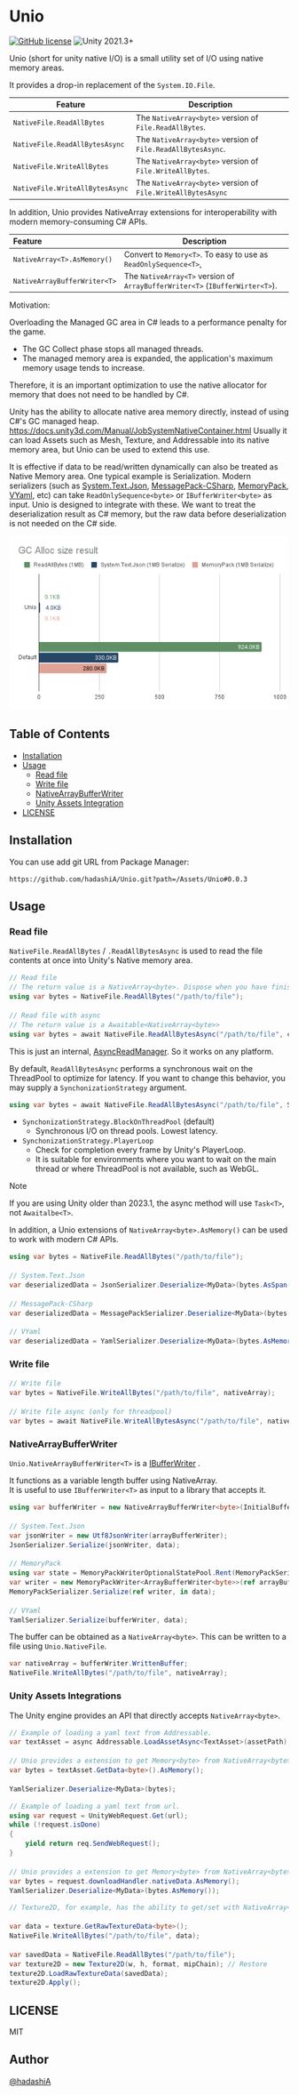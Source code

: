 # Unio

[![GitHub license](https://img.shields.io/github/license/hadashiA/Unio)](./LICENSE)
![Unity 2021.3+](https://img.shields.io/badge/unity-2021.3+-000.svg)

Unio (short for unity native I/O) is a small utility set of I/O using native memory areas.

It provides a drop-in replacement of the `System.IO.File`.

| Feature                         | Description                                                  | 
|---------------------------------|--------------------------------------------------------------|
| `NativeFile.ReadAllBytes`       | The `NativeArray<byte>` version of `File.ReadAllBytes`.      | 
| `NativeFile.ReadAllBytesAsync`  | The `NativeArray<byte>` version of `File.ReadAllBytesAsync`. | 
| `NativeFile.WriteAllBytes`      | The `NativeArray<byte>` version of `File.WriteAllBytes`.     | 
| `NativeFile.WriteAllBytesAsync` | The `NativeArray<byte>` version of `File.WriteAllBytesAsync` | 

In addition, Unio provides NativeArray extensions for interoperability with modern memory-consuming C# APIs.

| Feature                      | Description                                            | 
|:-----------------------------|--------------------------------------------------------|
| `NativeArray<T>.AsMemory()`  |  Convert to `Memory<T>`. To easy to use as `ReadOnlySequence<T>`,  |
| `NativeArrayBufferWriter<T>` |  The `NativeArray<T>` version of `ArrayBufferWriter<T>` (`IBufferWirter<T>`). |

Motivation:

Overloading the Managed GC area in C# leads to a performance penalty for the game.
- The GC Collect phase stops all managed threads.
- The managed memory area is expanded, the application's maximum memory usage tends to increase.

Therefore, it is an important optimization to use the native allocator for memory that does not need to be handled by C#.

Unity has the ability to allocate native area memory directly, instead of using C#'s GC managed heap. 
https://docs.unity3d.com/Manual/JobSystemNativeContainer.html 
Usually it can load Assets such as Mesh, Texture, and Addressable into its native memory area, but Unio can be used to extend this use.

It is effective if data to be read/written dynamically can also be treated as Native Memory area.
One typical example is Serialization.
Modern serializers (such as [System.Text.Json](https://learn.microsoft.com/dotnet/api/system.text.json), [MessagePack-CSharp](https://github.com/Cysharp/MessagePack-CSharp), [MemoryPack](https://github.com/Cysharp/MemoryPack), [VYaml](https://github.com/hadashiA/VYaml), etc) can take `ReadOnlySequence<byte>` or `IBufferWriter<byte>` as input. Unio is designed to integrate with these.
We want to treat the deserialization result as C# memory, but the raw data before deserialization is not needed on the C# side.

![](./docs/gc_bench.png)

## Table of Contents

- [Installation](#installation)
- [Usage](#usage)
  - [Read file](#read-file)
  - [Write file](#write-file)
  - [NativeArrayBufferWriter](#native-array-buffer-writer) 
  - [Unity Assets Integration](#unity-assets-integrations)
- [LICENSE](#license)

## Installation

You can use add git URL from Package Manager:

```
https://github.com/hadashiA/Unio.git?path=/Assets/Unio#0.0.3
```

## Usage

### Read file

`NativeFile.ReadAllBytes` / `.ReadAllBytesAsync` is used to read the file contents at once into Unity's Native memory area.

```csharp
// Read file
// The return value is a NativeArray<byte>. Dispose when you have finished using it.
using var bytes = NativeFile.ReadAllBytes("/path/to/file");

// Read file with async
// The return value is a Awaitable<NativeArray<byte>>
using var bytes = await NativeFile.ReadAllBytesAsync("/path/to/file", cancellationToken: cancellationToken);
```

This is just an internal, [AsyncReadManager](https://docs.unity3d.com/ScriptReference/Unity.IO.LowLevel.Unsafe.AsyncReadManager.html). So it works on any platform.

By default, `ReadAllBytesAsync` performs a synchronous wait on the ThreadPool to optimize for latency.
If you want to change this behavior, you may supply a `SynchonizationStrategy` argument.

```csharp
using var bytes = await NativeFile.ReadAllBytesAsync("/path/to/file", SynchonizationStrategy.PlayerLoop);
```

- `SynchonizationStrategy.BlockOnThreadPool` (default)
  - Synchronous I/O on thread pools. Lowest latency.
- `SynchonizationStrategy.PlayerLoop`
   - Check for completion every frame by Unity's PlayerLoop.
   - It is suitable for environments where you want to wait on the main thread or where ThreadPool is not available, such as WebGL.


> [!NOTE]
> If you are using Unity older than 2023.1, the async method will use `Task<T>`, not `Awaitalbe<T>`.

In addition, a Unio extensions of `NativeArray<byte>.AsMemory()` can be used to work with modern C# APIs.

```csharp
using var bytes = NativeFile.ReadAllBytes("/path/to/file");

// System.Text.Json
var deserializedData = JsonSerializer.Deserialize<MyData>(bytes.AsSpan());

// MessagePack-CSharp
var deserializedData = MessagePackSerializer.Deserialize<MyData>(bytes.AsMemory());

// VYaml
var deserializedData = YamlSerializer.Deserialize<MyData>(bytes.AsMemory());
```

### Write file

```csharp
// Write file 
var bytes = NativeFile.WriteAllBytes("/path/to/file", nativeArray);

// Write file async (only for threadpool)
var bytes = await NativeFile.WriteAllBytesAsync("/path/to/file", nativeArray);
```

### NativeArrayBufferWriter

`Unio.NativeArrayBufferWriter<T>` is a [IBufferWriter<T>](https://learn.microsoft.com/dotnet/api/system.buffers.ibufferwriter-1)
.

It functions as a variable length buffer using NativeArray.  
It is useful to use `IBufferWriter<T>` as input to a library that accepts it.

```csharp
using var bufferWriter = new NativeArrayBufferWriter<byte>(InitialBufferSize);

// System.Text.Json
var jsonWriter = new Utf8JsonWriter(arrayBufferWriter);
JsonSerializer.Serialize(jsonWriter, data);

// MemoryPack
using var state = MemoryPackWriterOptionalStatePool.Rent(MemoryPackSerializerOptions.Default);
var writer = new MemoryPackWriter<ArrayBufferWriter<byte>>(ref arrayBufferWriter, state);
MemoryPackSerializer.Serialize(ref writer, in data);

// VYaml
YamlSerializer.Serialize(bufferWriter, data);
```

The buffer can be obtained as a `NativeArray<byte>`. This can be written to a file using `Unio.NativeFile`.

```csharp
var nativeArray = bufferWriter.WrittenBuffer;
NativeFile.WriteAllBytes("/path/to/file", nativeArray);
```

### Unity Assets Integrations

The Unity engine provides an API that directly accepts `NativeArray<byte>`.

```csharp
// Example of loading a yaml text from Addressable.
var textAsset = async Addressable.LoadAssetAsync<TextAsset>(assetPath);

// Unio provides a extension to get Memory<byte> from NativeArray<byte>
var bytes = textAsset.GetData<byte>().AsMemory();

YamlSerializer.Deserialize<MyData>(bytes);
```

```csharp
// Example of loading a yaml text from url.
using var request = UnityWebRequest.Get(url);
while (!request.isDone)
{
    yield return req.SendWebRequest();
}

// Unio provides a extension to get Memory<byte> from NativeArray<byte>
var bytes = request.downloadHandler.nativeData.AsMemory();
YamlSerializer.Deserialize<MyData>(bytes.AsMemory());
```

```csharp
// Texture2D, for example, has the ability to get/set with NativeArray<byte>.

var data = texture.GetRawTextureData<byte>();
NativeFile.WriteAllBytes("/path/to/file", data);

var savedData = NativeFile.ReadAllBytes("/path/to/file");
var texture2D = new Texture2D(w, h, format, mipChain); // Restore 
texture2D.LoadRawTextureData(savedData);
texture2D.Apply();
```


## LICENSE

MIT

## Author

[@hadashiA](https://github.com/hadashiA)
